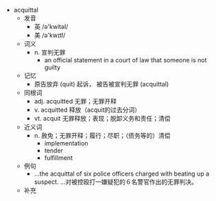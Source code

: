 - acquittal
  - 发音
    - 英 /ə'kwitəl/
    - 美 /ə'kwɪtl/
  - 词义
    - n. 宣判无罪
      - an official statement in a court of law that someone is not guilty
  - 记忆
    - 原告放弃 (quit) 起诉， 被告被宣判无罪 (acquittal)
  - 同根词
    - adj. acquitted 无罪；无罪开释
    - v. acquitted 释放（acquit的过去分词）
    - vt. acquit 无罪释放；表现；脱卸义务和责任；清偿
  - 近义词
    - n. 赦免；无罪开释；履行；尽职；（债务等的）清偿
      - implementation
      - tender
      - fulfillment
  - 例句
    - ...the acquittal of six police officers charged with beating up a suspect. …对被控殴打一嫌疑犯的６名警官作出的无罪判决。
  - 补充
